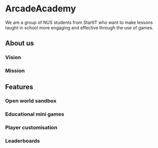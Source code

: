 # ArcadeAcademy

We are a group of NUS students from StartIT who want to make lessons taught in school more engaging and effective through the use of games.

<h2> About us </h2>

<h3> Vision </h3>

<h3> Mission </h3>

<h2> Features </h2>

<h3> Open world sandbox </h3>

<h3> Educational mini games </h3>

<h3> Player customisation </h3>

<h3> Leaderboards </h3>


